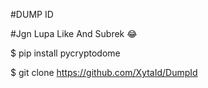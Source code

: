 #DUMP ID 

#Jgn Lupa Like And Subrek 😂

$ pip install pycryptodome

$ git clone https://github.com/XytaId/DumpId
